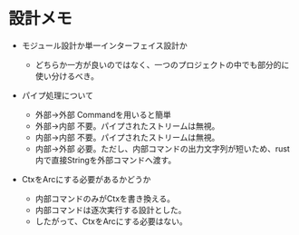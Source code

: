 # 設計メモ

* モジュール設計か単一インターフェイス設計か
  * どちらか一方が良いのではなく、一つのプロジェクトの中でも部分的に使い分けるべき。

* パイプ処理について
  * 外部→外部 Commandを用いると簡単
  * 外部→内部 不要。パイプされたストリームは無視。
  * 内部→内部 不要。パイプされたストリームは無視。
  * 内部→外部 必要。ただし、内部コマンドの出力文字列が短いため、rust内で直接Stringを外部コマンドへ渡す。

* CtxをArcにする必要があるかどうか
  * 内部コマンドのみがCtxを書き換える。
  * 内部コマンドは逐次実行する設計とした。
  * したがって、CtxをArcにする必要はない。